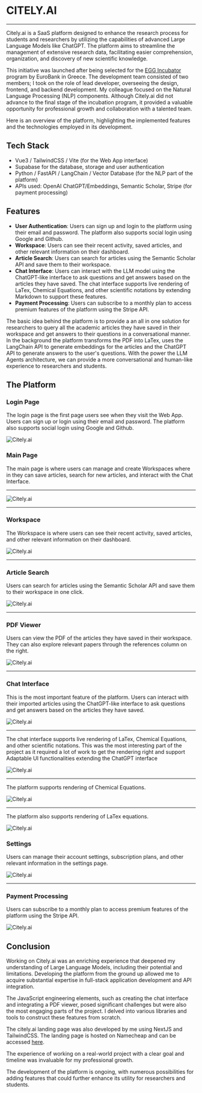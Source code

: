 # CITELY.AI
---
Citely.ai is a SaaS platform designed to enhance the research process for students and researchers by utilizing the capabilities of advanced Large Language Models like ChatGPT. The platform aims to streamline the management of extensive research data, facilitating easier comprehension, organization, and discovery of new scientific knowledge.

This initiative was launched after being selected for the [EGG Incubator](https://www.theegg.gr/en/) program by EuroBank in Greece. The development team consisted of two members; I took on the role of lead developer, overseeing the design, frontend, and backend development. My colleague focused on the Natural Language Processing (NLP) components. Although Citely.ai did not advance to the final stage of the incubation program, it provided a valuable opportunity for professional growth and collaboration with a talented team.

Here is an overview of the platform, highlighting the implemented features and the technologies employed in its development.

## Tech Stack

* Vue3 / TailwindCSS / Vite (for the Web App interface)
* Supabase for the database, storage and user authentication
* Python / FastAPI / LangChain / Vector Database (for the NLP part of the platform)
* APIs used: OpenAI ChatGPT/Embeddings, Semantic Scholar, Stripe (for payment processing)

## Features

* **User Authentication**: Users can sign up and login to the platform using their email and password. The platform also supports social login using Google and Github.
* **Workspace**: Users can see their recent activity, saved articles, and other relevant information on their dashboard.
* **Article Search**: Users can search for articles using the Semantic Scholar API and save them to their workspace.
* **Chat Interface**: Users can interact with the LLM model using the ChatGPT-like interface to ask questions and get answers based on the articles they have saved. The chat interface supports live rendering of LaTex, Chemical Equations, and other scientific notations by extending Markdown to support these features.
* **Payment Processing**: Users can subscribe to a monthly plan to access premium features of the platform using the Stripe API.

The basic idea behind the platform is to provide a an all in one solution for researchers to query all the academic articles they have saved in their workspace and get answers to their questions in a conversational manner. In the background the platform transforms the PDF into LaTex, uses the LangChain API to generate embeddings for the articles and the ChatGPT API to generate answers to the user's questions. With the power the LLM Agents architecture, we can provide a more conversational and human-like experience to researchers and students.

## The Platform

### Login Page

The login page is the first page users see when they visit the Web App. Users can sign up or login using their email and password. The platform also supports social login using Google and Github.

<!-- image -->
![Citely.ai](./screenshots/login.png)

### Main Page

The main page is where users can manage and create Workspaces where in they can save articles, search for new articles, and interact with the Chat Interface.

---
![Citely.ai](./screenshots/main.png)

---

### Workspace

The Workspace is where users can see their recent activity, saved articles, and other relevant information on their dashboard.

![Citely.ai](./screenshots/workspace.png)

---

### Article Search

Users can search for articles using the Semantic Scholar API and save them to their workspace in one click.

![Citely.ai](./screenshots/search.png)

---

### PDF Viewer

Users can view the PDF of the articles they have saved in their workspace. They can also explore relevant papers through the references column on the right.

![Citely.ai](./screenshots/pdf.png)

---

### Chat Interface

This is the most important feature of the platform. Users can interact with their imported articles using the ChatGPT-like interface to ask questions and get answers based on the articles they have saved.

![Citely.ai](./screenshots/chat.png)

---

The chat interface supports live rendering of LaTex, Chemical Equations, and other scientific notations. This was the most interesting part of the project as it required a lot of work to get the rendering right and support Adaptable UI functionalities extending the ChatGPT interface

![Citely.ai](./screenshots/chat_js.png)

---

The platform supports rendering of Chemical Equations.

![Citely.ai](./screenshots/chat_chem.png)

---

The platform also supports rendering of LaTex equations.

![Citely.ai](./screenshots/chat_eq.png)


### Settings

Users can manage their account settings, subscription plans, and other relevant information in the settings page.

![Citely.ai](./screenshots/settings.png)

---

### Payment Processing

Users can subscribe to a monthly plan to access premium features of the platform using the Stripe API.

![Citely.ai](./screenshots/billing.png)


## Conclusion


Working on Citely.ai was an enriching experience that deepened my understanding of Large Language Models, including their potential and limitations. Developing the platform from the ground up allowed me to acquire substantial expertise in full-stack application development and API integration.



The JavaScript engineering elements, such as creating the chat interface and integrating a PDF viewer, posed significant challenges but were also the most engaging parts of the project. I delved into various libraries and tools to construct these features from scratch.

The citely.ai landing page was also developed by me using NextJS and TailwindCSS. The landing page is hosted on Namecheap and can be accessed [here](citely.ai).

The experience of working on a real-world project with a clear goal and timeline was invaluable for my professional growth.

The development of the platform is ongoing, with numerous possibilities for adding features that could further enhance its utility for researchers and students.